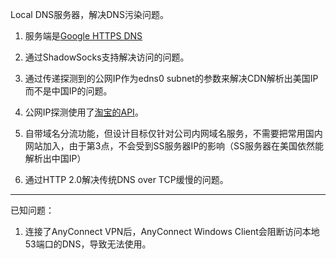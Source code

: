 Local DNS服务器，解决DNS污染问题。

1. 服务端是[Google HTTPS DNS](https://developers.google.com/speed/public-dns/docs/dns-over-https)

2. 通过ShadowSocks支持解决访问的问题。

3. 通过传递探测到的公网IP作为edns0 subnet的参数来解决CDN解析出美国IP而不是中国IP的问题。

4. 公网IP探测使用了[淘宝的API](http://ip.taobao.com/instructions.php)。

5. 自带域名分流功能，但设计目标仅针对公司内网域名服务，不需要把常用国内网站加入，由于第3点，不会受到SS服务器IP的影响（SS服务器在美国依然能解析出中国IP）

6. 通过HTTP 2.0解决传统DNS over TCP缓慢的问题。

----

已知问题：

1. 连接了AnyConnect VPN后，AnyConnect Windows Client会阻断访问本地53端口的DNS，导致无法使用。